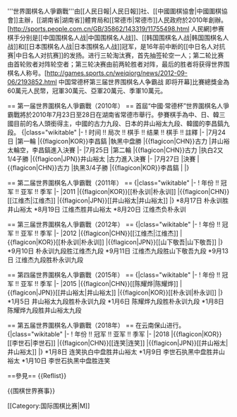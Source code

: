 '''世界圍棋名人爭霸戰'''由[[人民日報|人民日報]]社、[[中國圍棋協會|中國圍棋協會]]主辦，[[湖南省|湖南省]]體育局和[[常德市|常德市]]人民政府於2010年創辦。<ref>[http://sports.people.com.cn/GB/35862/143319/11755498.html 人民網]</ref>参赛棋手分别是[[中国围棋名人战|中国围棋名人战]]、[[韩国围棋名人战|韩国围棋名人战]]和[[日本围棋名人战|日本围棋名人战]]冠军，是16年前中断的[[中日名人对抗赛|中日名人对抗赛]]的发扬。进行三轮淘汰赛，首先抽签轮空一人；第二轮比赛由首轮败者对阵轮空者；第三轮决赛由前两轮胜者对阵，最后的胜者将获得世界围棋名人称号。<ref>[http://games.sports.cn/weiqiorg/news/2012-09-06/2193852.html 中国常德杯第三届世界围棋名人争霸战 即将开幕]</ref>比賽總獎金為60萬元人民幣，冠軍30萬元、亞軍20萬元、季軍10萬元。

== 第一届世界圍棋名人爭霸戰（2010年） ==
首屆“中國·常德杯”世界圍棋名人爭霸戰將於2010年7月23日至28日在湖南省常德市舉行。參賽棋手為中、日、韓三國目前的名人頭銜得主，中國的古力九段、日本的井山裕太九段、韓國的李昌鎬九段。
{|class="wikitable"
|-
! 时间 !! 局次 !! 棋手 !! 结果 !! 棋手 !! 註釋
|-
|7月24日
|第一輪
|{{flagicon|KOR}}李昌鎬
|執黑中盘勝
|{{flagicon|CHN}}古力
|井山裕太輪空，李昌鎬進入決賽
|-
|7月25日
|第二輪
|{{flagicon|CHN}}古力
|执白2又1/4子勝
|{{flagicon|JPN}}井山裕太
|古力進入決賽
|-
|7月27日
|決賽
|{{flagicon|CHN}}古力
|执黑3/4子勝
|{{flagicon|KOR}}李昌鎬
|
|}

== 第二届世界圍棋名人爭霸戰（2011年） ==
{|class="wikitable"
|-
! 年份 !! 冠军 !! 亚军 !! 季军
|-
|2011
|{{flagicon|KOR}}[[朴永训|朴永训]]
|{{flagicon|CHN}}[[江维杰|江维杰]]
|{{flagicon|JPN}}[[井山裕太|井山裕太]]
|}
*8月17日 朴永训胜井山裕太
*8月19日 江维杰胜井山裕太
*8月20日 江维杰负朴永训

== 第三届世界圍棋名人爭霸戰（2012年） ==
{|class="wikitable"
|-
! 年份 !! 冠军 !! 亚军 !! 季军
|-
|2012
|{{flagicon|CHN}}[[江维杰|江维杰]]
|{{flagicon|KOR}}[[朴永训|朴永训]]
|{{flagicon|JPN}}[[山下敬吾|山下敬吾]]
|}
*9月10日 朴永训九段胜江维杰九段
*9月11日 江维杰九段胜山下敬吾九段
*9月13日 江维杰九段胜朴永训九段


== 第四届世界圍棋名人爭霸戰（2015年） ==
{|class="wikitable"
|-
! 年份 !! 冠军 !! 亚军 !! 季军
|-
|2015
|{{flagicon|CHN}}[[陈耀烨|陈耀烨]]
|{{flagicon|JPN}}[[井山裕太|井山裕太]]
|{{flagicon|KOR}}[[朴永训|朴永训]]
|}
*1月5日 井山裕太九段胜朴永训九段
*1月6日 陈耀烨九段胜朴永训九段
*1月8日 陈耀烨九段胜井山裕太九段

== 第五届世界圍棋名人爭霸戰（2018年） ==
在云南保山进行。
{|class="wikitable"
|-
! 年份 !! 冠军 !! 亚军 !! 季军
|-
|2018
|{{flagicon|KOR}}[[李世石|李世石]]
|{{flagicon|CHN}}[[连笑|连笑]]
|{{flagicon|JPN}}[[井山裕太|井山裕太]]
|}
*1月8日 连笑执白中盘胜井山裕太
*1月9日 李世石执黑中盘胜井山裕太
*1月10日 李世石执黑中盘胜连笑

==參見==
{{Reflist}}

{{围棋世界赛事}}

[[Category:国际围棋比赛|M]]